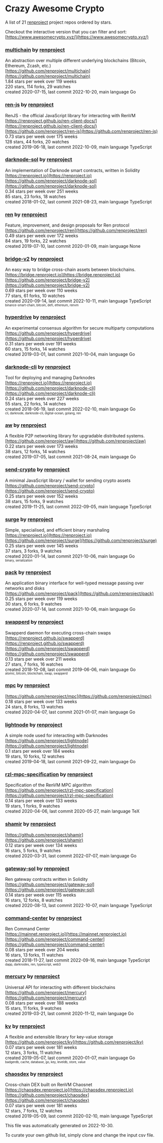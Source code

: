 # Crazy Awesome Crypto
A list of 21 [renproject](https://github.com/renproject) project repos ordered by stars.  

Checkout the interactive version that you can filter and sort: 
[https://www.awesomecrypto.xyz/](https://www.awesomecrypto.xyz/)  


### [multichain](https://github.com/renproject/multichain) by [renproject](https://github.com/renproject)  
An abstraction over multiple different underlying blockchains (Bitcoin, Ethereum, Zcash, etc.)  
[https://github.com/renproject/multichain](https://github.com/renproject/multichain)  
1.84 stars per week over 119 weeks  
220 stars, 114 forks, 29 watches  
created 2020-07-15, last commit 2022-10-20, main language Go  


### [ren-js](https://github.com/renproject/ren-js) by [renproject](https://github.com/renproject)  
RenJS - the official JavaScript library for interacting with RenVM  
[https://renproject.github.io/ren-client-docs/](https://renproject.github.io/ren-client-docs/)  
[https://github.com/renproject/ren-js](https://github.com/renproject/ren-js)  
0.73 stars per week over 175 weeks  
128 stars, 44 forks, 20 watches  
created 2019-06-18, last commit 2022-10-09, main language TypeScript  


### [darknode-sol](https://github.com/renproject/darknode-sol) by [renproject](https://github.com/renproject)  
 An implementation of Darknode smart contracts, written in Solidity   
[https://renproject.io](https://renproject.io)  
[https://github.com/renproject/darknode-sol](https://github.com/renproject/darknode-sol)  
0.34 stars per week over 251 weeks  
85 stars, 23 forks, 18 watches  
created 2018-01-02, last commit 2021-08-23, main language TypeScript  


### [ren](https://github.com/renproject/ren) by [renproject](https://github.com/renproject)  
Feature, improvement, and design proposals for Ren protocol  
[https://github.com/renproject/ren](https://github.com/renproject/ren)  
0.49 stars per week over 172 weeks  
84 stars, 19 forks, 22 watches  
created 2019-07-10, last commit 2020-01-09, main language None  


### [bridge-v2](https://github.com/renproject/bridge-v2) by [renproject](https://github.com/renproject)  
An easy way to bridge cross-chain assets between blockchains.  
[https://bridge.renproject.io](https://bridge.renproject.io)  
[https://github.com/renproject/bridge-v2](https://github.com/renproject/bridge-v2)  
0.69 stars per week over 110 weeks  
77 stars, 61 forks, 10 watches  
created 2020-09-14, last commit 2022-10-11, main language TypeScript  
<sub><sup>binance-smart-chain, bitcoin, defi, ethereum, renvm</sup></sub>


### [hyperdrive](https://github.com/renproject/hyperdrive) by [renproject](https://github.com/renproject)  
An experimental consensus algorithm for secure multiparty computations  
[https://github.com/renproject/hyperdrive](https://github.com/renproject/hyperdrive)  
0.31 stars per week over 191 weeks  
60 stars, 15 forks, 14 watches  
created 2019-03-01, last commit 2021-10-04, main language Go  


### [darknode-cli](https://github.com/renproject/darknode-cli) by [renproject](https://github.com/renproject)  
Tool for deploying and managing Darknodes   
[https://renproject.io](https://renproject.io)  
[https://github.com/renproject/darknode-cli](https://github.com/renproject/darknode-cli)  
0.24 stars per week over 227 weeks  
55 stars, 22 forks, 14 watches  
created 2018-06-19, last commit 2022-02-10, main language Go  
<sub><sup>cli, darknode, darknode-cli, digital-ocean, golang, ren</sup></sub>


### [aw](https://github.com/renproject/aw) by [renproject](https://github.com/renproject)  
A flexible P2P networking library for upgradable distributed systems.  
[https://github.com/renproject/aw](https://github.com/renproject/aw)  
0.22 stars per week over 173 weeks  
38 stars, 12 forks, 14 watches  
created 2019-07-05, last commit 2021-08-24, main language Go  


### [send-crypto](https://github.com/renproject/send-crypto) by [renproject](https://github.com/renproject)  
A minimal JavaScript library / wallet for sending crypto assets  
[https://github.com/renproject/send-crypto](https://github.com/renproject/send-crypto)  
0.25 stars per week over 152 weeks  
38 stars, 15 forks, 9 watches  
created 2019-11-25, last commit 2022-09-05, main language TypeScript  


### [surge](https://github.com/renproject/surge) by [renproject](https://github.com/renproject)  
Simple, specialised, and efficient binary marshaling  
[https://renproject.io](https://renproject.io)  
[https://github.com/renproject/surge](https://github.com/renproject/surge)  
0.25 stars per week over 145 weeks  
37 stars, 3 forks, 9 watches  
created 2020-01-14, last commit 2021-10-06, main language Go  
<sub><sup>binary, serialization</sup></sub>


### [pack](https://github.com/renproject/pack) by [renproject](https://github.com/renproject)  
An application binary interface for well-typed message passing over networks and disks  
[https://github.com/renproject/pack](https://github.com/renproject/pack)  
0.25 stars per week over 119 weeks  
30 stars, 6 forks, 9 watches  
created 2020-07-14, last commit 2021-10-06, main language Go  


### [swapperd](https://github.com/renproject/swapperd) by [renproject](https://github.com/renproject)  
Swapperd daemon for executing cross-chain swaps  
[https://renproject.github.io/swapperd](https://renproject.github.io/swapperd)  
[https://github.com/renproject/swapperd](https://github.com/renproject/swapperd)  
0.13 stars per week over 211 weeks  
27 stars, 7 forks, 16 watches  
created 2018-10-08, last commit 2019-06-06, main language Go  
<sub><sup>atomic, bitcoin, blockchain, swap, swapperd</sup></sub>


### [mpc](https://github.com/renproject/mpc) by [renproject](https://github.com/renproject)  
  
[https://github.com/renproject/mpc](https://github.com/renproject/mpc)  
0.18 stars per week over 133 weeks  
24 stars, 8 forks, 13 watches  
created 2020-04-07, last commit 2021-01-07, main language Go  


### [lightnode](https://github.com/renproject/lightnode) by [renproject](https://github.com/renproject)  
A simple node used for interacting with Darknodes  
[https://github.com/renproject/lightnode](https://github.com/renproject/lightnode)  
0.1 stars per week over 184 weeks  
19 stars, 10 forks, 12 watches  
created 2019-04-18, last commit 2021-09-22, main language Go  


### [rzl-mpc-specification](https://github.com/renproject/rzl-mpc-specification) by [renproject](https://github.com/renproject)  
Specification of the RenVM MPC algorithm  
[https://github.com/renproject/rzl-mpc-specification](https://github.com/renproject/rzl-mpc-specification)  
0.14 stars per week over 133 weeks  
19 stars, 1 forks, 9 watches  
created 2020-04-06, last commit 2020-05-27, main language TeX  


### [shamir](https://github.com/renproject/shamir) by [renproject](https://github.com/renproject)  
  
[https://github.com/renproject/shamir](https://github.com/renproject/shamir)  
0.12 stars per week over 134 weeks  
16 stars, 5 forks, 9 watches  
created 2020-03-31, last commit 2022-07-07, main language Go  


### [gateway-sol](https://github.com/renproject/gateway-sol) by [renproject](https://github.com/renproject)  
Ren gateway contracts written in Solidity  
[https://github.com/renproject/gateway-sol](https://github.com/renproject/gateway-sol)  
0.14 stars per week over 115 weeks  
16 stars, 12 forks, 8 watches  
created 2020-08-13, last commit 2022-10-07, main language TypeScript  


### [command-center](https://github.com/renproject/command-center) by [renproject](https://github.com/renproject)  
Ren Command Center  
[https://mainnet.renproject.io](https://mainnet.renproject.io)  
[https://github.com/renproject/command-center](https://github.com/renproject/command-center)  
0.08 stars per week over 204 weeks  
16 stars, 13 forks, 11 watches  
created 2018-11-27, last commit 2022-09-16, main language TypeScript  
<sub><sup>dapp, darknodes, ren, typescript, web3</sup></sub>


### [mercury](https://github.com/renproject/mercury) by [renproject](https://github.com/renproject)  
Universal API for interacting with different blockchains  
[https://github.com/renproject/mercury](https://github.com/renproject/mercury)  
0.08 stars per week over 188 weeks  
15 stars, 11 forks, 9 watches  
created 2019-03-21, last commit 2020-11-12, main language Go  


### [kv](https://github.com/renproject/kv) by [renproject](https://github.com/renproject)  
A flexible and extensible library for key-value storage  
[https://github.com/renproject/kv](https://github.com/renproject/kv)  
0.07 stars per week over 181 weeks  
12 stars, 3 forks, 11 watches  
created 2019-05-07, last commit 2020-01-07, main language Go  
<sub><sup>badgerdb, cache, database, go, key, leveldb, store, value</sup></sub>


### [chaosdex](https://github.com/renproject/chaosdex) by [renproject](https://github.com/renproject)  
Cross-chain DEX built on RenVM Chaosnet  
[https://chaosdex.renproject.io](https://chaosdex.renproject.io)  
[https://github.com/renproject/chaosdex](https://github.com/renproject/chaosdex)  
0.07 stars per week over 181 weeks  
12 stars, 7 forks, 12 watches  
created 2019-05-09, last commit 2020-02-10, main language TypeScript  


This file was automatically generated on 2022-10-30.  

To curate your own github list, simply clone and change the input csv file.  